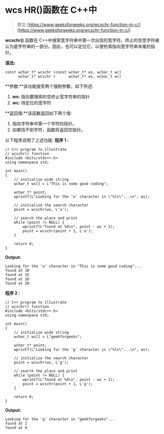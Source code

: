 # wcs HR()函数在 C++中

> 原文:[https://www.geeksforgeeks.org/wcschr-function-in-c/](https://www.geeksforgeeks.org/wcschr-function-in-c/)

**wcschr()** 函数在 C++中搜索宽字符串中第一次出现的宽字符。终止的空宽字符被认为是字符串的一部分。因此，也可以定位它，以便检索指向宽字符串末尾的指针。

**语法:**

```
const wchar_t* wcschr (const wchar_t* ws, wchar_t wc)
      wchar_t* wcschr (      wchar_t* ws, wchar_t wc)

```

**参数:**该功能接受两个强制参数，如下所述:

1.  **ws:** 指向要搜索的空终止宽字符串的指针
2.  **wc:** 待定位的宽字符

**返回值:**该函数返回如下两个值:

1.  指向字符串中第一个字符的指针。
2.  如果找不到字符，函数将返回空指针。

以下程序说明了上述功能:
**程序 1 :**

```
// C++ program to illustrate
// wcschr() function
#include <bits/stdc++.h>
using namespace std;

int main()
{
    // initialize wide string
    wchar_t ws[] = L"This is some good coding";

    wchar_t* point;
    wprintf(L"Looking for the 'o' character in \"%ls\"...\n", ws);

    // initialize the search character
    point = wcschr(ws, L'o');

    // search the place and print
    while (point != NULL) {
        wprintf(L"found at %d\n", point - ws + 1);
        point = wcschr(point + 1, L'o');
    }

    return 0;
}
```

**Output:**

```
Looking for the 'o' character in "This is some good coding"...
found at 10
found at 15
found at 16
found at 20

```

**程序 2 :**

```
// C++ program to illustrate
// wcschr() function
#include <bits/stdc++.h>
using namespace std;

int main()
{
    // initialize wide string
    wchar_t ws[] = L"geekforgeeks";

    wchar_t* point;
    wprintf(L"Looking for the 'g' character in \"%ls\"...\n", ws);

    // initialize the search character
    point = wcschr(ws, L'g');

    // search the place and print
    while (point != NULL) {
        wprintf(L"found at %d\n", point - ws + 1);
        point = wcschr(point + 1, L'g');
    }

    return 0;
}
```

**Output:**

```
Looking for the 'g' character in "geekforgeeks"...
found at 1
found at 8

```